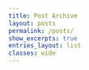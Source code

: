```yaml
---
title: Post Archive
layout: posts
permalink: /posts/
show_excerpts: true
entries_layout: list
classes: wide
---
```

